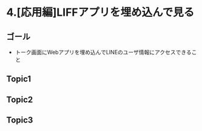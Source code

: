 # 4.[応用編]LIFFアプリを埋め込んで見る

## ゴール

- トーク画面にWebアプリを埋め込んでLINEのユーザ情報にアクセスできること

## Topic1

## Topic2

## Topic3
